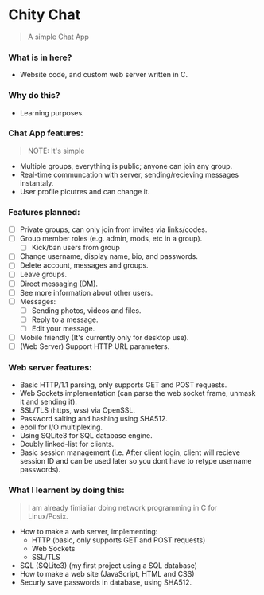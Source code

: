 # Chity Chat
> A simple Chat App

### What is in here?
* Website code, and custom web server written in C.

### Why do this?
* Learning purposes.

### Chat App features:
> NOTE: It's simple
* Multiple groups, everything is public; anyone can join any group.
* Real-time communcation with server, sending/recieving messages instantaly.
* User profile picutres and can change it.

### Features planned:
- [ ] Private groups, can only join from invites via links/codes.
- [ ] Group member roles (e.g. admin, mods, etc in a group).
    - [ ] Kick/ban users from group 
- [ ] Change username, display name, bio, and passwords.
- [ ] Delete account, messages and groups.
- [ ] Leave groups.
- [ ] Direct messaging (DM).
- [ ] See more information about other users.
- [ ] Messages:
    - [ ] Sending photos, videos and files.
    - [ ] Reply to a message.
    - [ ] Edit your message.
- [ ] Mobile friendly (It's currently only for desktop use).
- [ ] (Web Server) Support HTTP URL parameters.

### Web server features:
* Basic HTTP/1.1 parsing, only supports GET and POST requests.
* Web Sockets implementation (can parse the web socket frame, unmask it and sending it).
* SSL/TLS (https, wss) via OpenSSL.
* Password salting and hashing using SHA512. 
* epoll for I/O multiplexing.
* Using SQLite3 for SQL database engine.
* Doubly linked-list for clients.
* Basic session management (i.e. After client login, client will recieve session ID and can be used later so you dont have to retype username passwords).

### What I learnent by doing this:
> I am already fimialiar doing network programming in C for Linux/Posix. 
* How to make a web server, implementing:
    * HTTP (basic, only supports GET and POST requests)
    * Web Sockets
    * SSL/TLS
* SQL (SQLite3) (my first project using a SQL database)
* How to make a web site (JavaScript, HTML and CSS)
* Securly save passwords in database, using SHA512.
